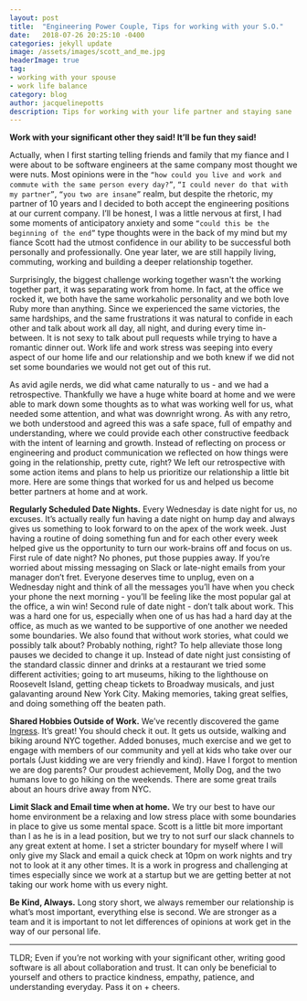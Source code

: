 ```yaml
---
layout: post
title:  "Engineering Power Couple, Tips for working with your S.O."
date:   2018-07-26 20:25:10 -0400
categories: jekyll update
image: /assets/images/scott_and_me.jpg
headerImage: true
tag:
- working with your spouse
- work life balance
category: blog
author: jacquelinepotts
description: Tips for working with your life partner and staying sane
---
```

**Work with your significant other they said! It’ll be fun they said!**

Actually, when I first starting telling friends and family that my fiance and I were about to be software engineers at the same company most thought we were nuts. Most opinions were in the `“how could you live and work and commute with the same person every day?”`, `“I could never do that with my partner”`, `“you two are insane”` realm, but despite the rhetoric, my partner of 10 years and I decided to both accept the engineering positions at our current company.  I’ll be honest, I was a little nervous at first, I had some moments of anticipatory anxiety and some `“could this be the beginning of the end”` type thoughts were in the back of my mind but my fiance Scott had the utmost confidence in our ability to be successful both personally and professionally. One year later, we are still happily living, commuting, working and building a deeper relationship together.


Surprisingly, the biggest challenge working together wasn't the working together part, it was separating work from home. In fact, at the office we rocked it, we both have the same workaholic personality and we both love Ruby more than anything. Since we experienced the same victories, the same hardships, and the same frustrations it was natural to confide in each other and talk about work all day, all night, and during every time in-between. It is not sexy to talk about pull requests while trying to have a romantic dinner out.  Work life and work stress was seeping into every aspect of our home life and our relationship and we both knew if we did not set some boundaries we would not get out of this rut.


As avid agile nerds, we did what came naturally to us - and we had a retrospective. Thankfully we have a huge white board at home and we were able to mark down some thoughts as to what was working well for us, what needed some attention, and what was downright wrong. As with any retro, we both understood and agreed this was a safe space, full of empathy and understanding, where we could provide each other constructive feedback with the intent of learning and growth. Instead of reflecting on process or engineering and product communication we reflected on how things were going in the relationship, pretty cute, right? We left our retrospective with some action items and plans to help us prioritize our relationship a little bit more. Here are some things that worked for us and helped us become better partners at home and at work.

**Regularly Scheduled Date Nights.**
Every Wednesday is date night for us, no excuses.  It’s actually really fun having a date night on hump day and always gives us something to look forward to on the apex of the work week.  Just having a routine of doing something fun and for each other every week helped give us the opportunity to turn our work-brains off and focus on us. First rule of date night? No phones, put those puppies away. If you’re worried about missing messaging on Slack or late-night emails from your manager don’t fret. Everyone deserves time to unplug, even on a Wednesday night and think of all the messages you’ll have when you check your phone the next morning - you’ll be feeling like the most popular gal at the office, a win win!
Second rule of date night - don’t talk about work. This was a hard one for us, especially when one of us has had a hard day at the office, as much as we wanted to be supportive of one another we needed some boundaries.  We also found that without work stories, what could we possibly talk about? Probably nothing, right? To help alleviate those long pauses we decided to change it up. Instead of date night just consisting of the standard classic dinner and drinks at a restaurant we tried some different activities; going to art museums, hiking to the lighthouse on Roosevelt Island, getting cheap tickets to Broadway musicals, and just galavanting around New York City. Making memories, taking great selfies, and doing something off the beaten path.

**Shared Hobbies Outside of Work.**
We’ve recently discovered the game [Ingress](https://www.ingress.com/). It’s great! You should check it out. It gets us outside, walking and biking around NYC together. Added bonuses, much exercise and we get to engage with members of our community and yell at kids who take over our portals (Just kidding we are very friendly and kind).
Have I forgot to mention we are dog parents? Our proudest achievement, Molly Dog, and the two humans love to go hiking on the weekends. There are some great trails about an hours drive away from NYC.

**Limit Slack and Email time when at home.**
We try our best to have our home environment be a relaxing and low stress place with some boundaries in place to give us some mental space. Scott is a little bit more important than I as he is in a lead position, but we try to not surf our slack channels to any great extent at home. I set a stricter boundary for myself where I will only give my Slack and email a quick check at 10pm on work nights and try not to look at it any other times.  It is a work in progress and challenging at times especially since we work at a startup but we are getting better at not taking our work home with us every night.

**Be Kind, Always.**
Long story short, we always remember our relationship is what’s most important, everything else is second.  We are stronger as a team and it is important to not let differences of opinions at work get in the way of our personal life.  


---  


TLDR; Even if you’re not working with your significant other, writing good software is all about collaboration and trust. It can only be beneficial to yourself and others to practice kindness, empathy, patience, and understanding everyday. Pass it on + cheers.
